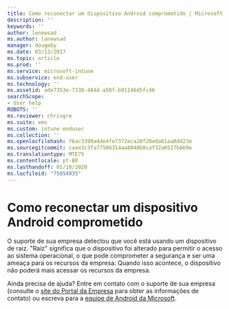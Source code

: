 ```yaml
---
title: Como reconectar um dispositivo Android comprometido | Microsoft Docs
description: ''
keywords: ''
author: lenewsad
ms.author: lanewsad
manager: dougeby
ms.date: 03/13/2017
ms.topic: article
ms.prod: ''
ms.service: microsoft-intune
ms.subservice: end-user
ms.technology: ''
ms.assetid: ade7353e-7338-484d-a50f-b91146d5fc46
searchScope:
- User help
ROBOTS: ''
ms.reviewer: chrisgre
ms.suite: ems
ms.custom: intune-enduser
ms.collection: ''
ms.openlocfilehash: f6ac3399a4de4fe7372eca20f20eda61aa0dd23e
ms.sourcegitcommit: caee3c3fa77586314aa8040b0caf32a0527b669e
ms.translationtype: MTE75
ms.contentlocale: pt-BR
ms.lasthandoff: 01/10/2020
ms.locfileid: "75854935"
---
```

# <a name="how-to-reconnect-a-compromised-android-device"></a>Como reconectar um dispositivo Android comprometido

O suporte de sua empresa detectou que você está usando um dispositivo de raiz. "Raiz" significa que o dispositivo foi alterado para permitir o acesso ao sistema operacional, o que pode comprometer a segurança e ser uma ameaça para os recursos da empresa. Quando isso acontece, o dispositivo não poderá mais acessar os recursos da empresa.

Ainda precisa de ajuda? Entre em contato com o suporte de sua empresa (consulte o [site do Portal da Empresa](https://go.microsoft.com/fwlink/?linkid=2010980) para obter as informações de contato) ou escreva para a <a href="mailto:wintunedroidfbk@microsoft.com?subject=I'm having trouble with a rooted device&body=Describe the issue you're experiencing here.">equipe de Android da Microsoft</a>.
